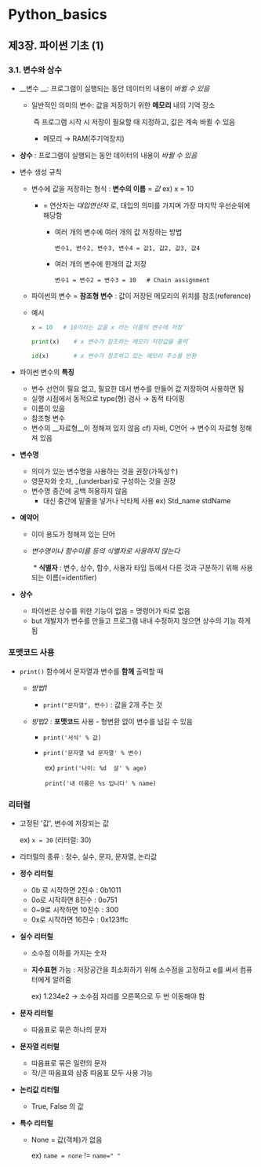 # Python_basics



## 제3장. 파이썬 기초 (1)

### 3.1. 변수와 상수

* __변수 __: 프로그램이 실행되는 동안 데이터의 내용이 _바뀔 수 있음_

  * 일반적인 의미의 변수:  값을 저장하기 위한 __메모리__ 내의 기억 장소

    ​										즉 프로그램 시작 시 저장이 필요할 때 지정하고, 값은 계속 바뀔 수 있음

    * 메모리 → RAM(주기억장치)

* __상수__ : 프로그램이 실행되는 동안 데이터의 내용이 _바뀔 수 있음_



* 변수 생성 규칙

  * 변수에 값을 저장하는 형식 : __변수의 이름__ = _값_     ex)  x = 10

    * = 연산자는 _대입연산자_ 로, 대입의 의미를 가지며 가장 마지막 우선순위에 해당함

      * 여러 개의 변수에 여러 개의 값 저장하는 방법

        ​	`변수1, 변수2, 변수3, 변수4 = 값1, 값2, 값3, 값4`

      * 여러 개의 변수에 한개의 값 저장

        ​	`변수1 = 변수2 = 변수3 = 10	# Chain assignment`

        

  * 파이썬의 변수 = __참조형 변수__ : 값이 저장된 메모리의 위치를 참조(reference)

  * 예시

    ```python
    x = 10   # 10이라는 값을 x 라는 이름의 변수에 저장`
    
    print(x)	# x 변수가 참조하는 메모리 저장값을 출력` 
    
    id(x)		# x 변수가 참조하고 있는 메모리 주소를 반환
    ```



* 파이썬 변수의 __특징__
  * 변수 선언이 필요 없고, 필요한 데서 변수를 만들어 값 저장하여 사용하면 됨
  * 실행 시점에서 동적으로 type(형) 검사 → 동적 타이핑
  * 이름이 있음
  * 참조형 변수
  * 변수의 __자료형__이 정해져 있지 않음    cf) 자바, C언어 →  변수의 자료형 정해져 있음



* __변수명__
  * 의미가 있는 변수명을 사용하는 것을 권장(가독성↑)
  * 영문자와 숫자, _(underbar)로 구성하는 것을 권장
  * 변수명 중간에 공백 허용하지 않음
    * 대신 중간에 밑줄을 넣거나 낙타체 사용    ex) Std_name   stdName



* __예약어__

  * 이미 용도가 정해져 있는 단어

  * _변수명이나 함수이름 등의 식별자로 사용하지 않는다_

    ​	*  __식별자__ : 변수, 상수, 함수, 사용자 타입 등에서 다른 것과 구분하기 위해 사용되는 이름(=identifier)



* __상수__
  * 파이썬은 상수를 위한 기능이 없음 = 명령어가 따로 없음
  * but 개발자가 변수를 만들고 프로그램 내내 수정하지 않으면 상수의 기능 하게 됨



### 포맷코드 사용

* `print()` 함수에서 문자열과 변수를 __함께__ 출력할 때

  * _방법1_

    * `print("문자열", 변수)`  : 값을 2개 주는 것

  * _방법2_ : __포맷코드__ 사용 - 형변환 없이 변수를 넘길 수 있음

    * `print('서식' % 값)`

    * `print('문자열 %d 문자열' % 변수)`

      ​	ex) `print('나이: %d  살' % age)`

      ​			`print('내 이름은 %s 입니다' % name)`



### 리터럴

* 고정된 '값', 변수에 저장되는 값

  ex) `x = 30`  (리터럴: 30)

* 리터럴의 종류 : 정수, 실수, 문자, 문자열, 논리값

* __정수 리터럴__ 

  * 0b 로 시작하면 2진수 : 0b1011
  * 0o로 시작하면 8진수 : 0o751
  * 0~9로 시작하면 10진수 : 300
  * 0x로 시작하면 16진수 : 0x123ffc

* __실수 리터럴__

  * 소수점 이하를 가지는 숫자

  * __지수표현__ 가능 : 저장공간을 최소화하기 위해 소수점을 고정하고 e를 써서 컴퓨터에게 알려줌

    ex) 1.234e2  →  소수점 자리를 오른쪽으로 두 번 이동해야 함

* __문자 리터럴__

  * 따옴표로 묶은 하나의 문자

* __문자열 리터럴__

  * 따옴표로 묶은 일련의 문자
  * 작/큰 따옴표와 삼중 따옴표 모두 사용 가능

* __논리값 리터럴__

  * True, False 의 값

* __특수 리터럴__

  * None = 값(객체)가 없음

    ex) `name = none`  !=   `name=" "`

    

